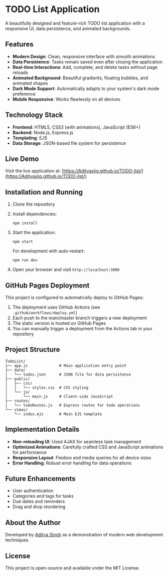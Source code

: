 # TODO List Application

A beautifully designed and feature-rich TODO list application with a responsive UI, data persistence, and animated backgrounds.

## Features

- **Modern Design**: Clean, responsive interface with smooth animations
- **Data Persistence**: Tasks remain saved even after closing the application
- **Real-time Interactions**: Add, complete, and delete tasks without page reloads
- **Animated Background**: Beautiful gradients, floating bubbles, and animated shapes
- **Dark Mode Support**: Automatically adapts to your system's dark mode preference
- **Mobile Responsive**: Works flawlessly on all devices

## Technology Stack

- **Frontend**: HTML5, CSS3 (with animations), JavaScript (ES6+)
- **Backend**: Node.js, Express.js
- **Templating**: EJS
- **Data Storage**: JSON-based file system for persistence

## Live Demo

Visit the live application at: [https://Adityasiig.github.io/TODO-list/](https://Adityasiig.github.io/TODO-list/)

## Installation and Running

1. Clone the repository
2. Install dependencies:
   ```
   npm install
   ```
3. Start the application:
   ```
   npm start
   ```
   
   For development with auto-restart:
   ```
   npm run dev
   ```

4. Open your browser and visit `http://localhost:3000`

## GitHub Pages Deployment

This project is configured to automatically deploy to GitHub Pages:

1. The deployment uses GitHub Actions (see `.github/workflows/deploy.yml`)
2. Each push to the main/master branch triggers a new deployment
3. The static version is hosted on GitHub Pages
4. You can manually trigger a deployment from the Actions tab in your repository

## Project Structure

```
TodoList/
├── app.js              # Main application entry point
├── data/
│   └── todos.json      # JSON file for data persistence
├── public/
│   ├── css/
│   │   └── styles.css  # CSS styling
│   └── js/
│       └── main.js     # Client-side JavaScript
├── routes/
│   └── todoRoutes.js   # Express routes for todo operations
└── views/
    └── index.ejs       # Main EJS template
```

## Implementation Details

- **Non-reloading UI**: Used AJAX for seamless task management
- **Optimized Animations**: Carefully crafted CSS and JavaScript animations for performance
- **Responsive Layout**: Flexbox and media queries for all device sizes
- **Error Handling**: Robust error handling for data operations

## Future Enhancements

- User authentication
- Categories and tags for tasks
- Due dates and reminders
- Drag and drop reordering

## About the Author

Developed by [Aditya Singh](https://adityasiig.github.io/Portfolio/) as a demonstration of modern web development techniques.

## License

This project is open-source and available under the MIT License. 